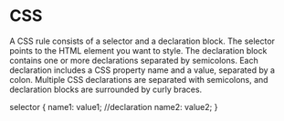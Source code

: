 # CSS

A CSS rule consists of a selector and a declaration block.
The selector points to the HTML element you want to style.
The declaration block contains one or more declarations separated by semicolons.
Each declaration includes a CSS property name and a value, separated by a colon.
Multiple CSS declarations are separated with semicolons, and declaration blocks are surrounded by curly braces.

selector {
  name1: value1; //declaration
  name2: value2;
}
